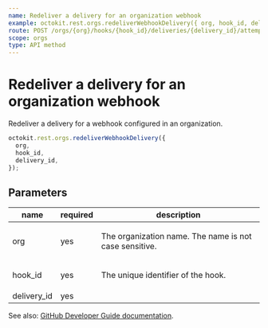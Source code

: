 ```yaml
---
name: Redeliver a delivery for an organization webhook
example: octokit.rest.orgs.redeliverWebhookDelivery({ org, hook_id, delivery_id })
route: POST /orgs/{org}/hooks/{hook_id}/deliveries/{delivery_id}/attempts
scope: orgs
type: API method
---
```


# Redeliver a delivery for an organization webhook

Redeliver a delivery for a webhook configured in an organization.

```js
octokit.rest.orgs.redeliverWebhookDelivery({
  org,
  hook_id,
  delivery_id,
});
```

## Parameters

<table>
  <thead>
    <tr>
      <th>name</th>
      <th>required</th>
      <th>description</th>
    </tr>
  </thead>
  <tbody>
    <tr><td>org</td><td>yes</td><td>

The organization name. The name is not case sensitive.

</td></tr>
<tr><td>hook_id</td><td>yes</td><td>

The unique identifier of the hook.

</td></tr>
<tr><td>delivery_id</td><td>yes</td><td>

</td></tr>
  </tbody>
</table>

See also: [GitHub Developer Guide documentation](https://docs.github.com/rest/orgs/webhooks#redeliver-a-delivery-for-an-organization-webhook).
